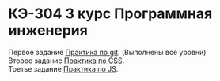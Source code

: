 # КЭ-304 3 курс Программная инженерия

Первое задание [Практика по git](https://github.com/tumalexx02/web2023susu304/tree/main/gitPractice). (Выполнены все уровни)<br>
Второе задание [Практика по CSS](https://github.com/tumalexx02/web2023susu304/tree/main/cssPractice).<br>
Третье задание [Практика по JS](https://github.com/tumalexx02/web2023susu304/tree/main/jsPractice).<br>